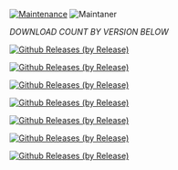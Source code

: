 [![Maintenance](https://img.shields.io/badge/Maintained%3F-yes-green.svg)](https://GitHub.com/Naereen/StrapDown.js/graphs/commit-activity)   ![Maintaner](https://img.shields.io/badge/maintainer-TheTablaster-blue)

*DOWNLOAD COUNT BY VERSION BELOW*

[![Github Releases (by Release)](https://img.shields.io/github/downloads/HyconOS-Releases/RMX1851/v4.5/total.svg)](https://GitHub.com/HyconOS-Releases/RMX1851/releases)

[![Github Releases (by Release)](https://img.shields.io/github/downloads/HyconOS-Releases/RMX1851/v4.0/total.svg)](https://GitHub.com/HyconOS-Releases/RMX1851/releases)

[![Github Releases (by Release)](https://img.shields.io/github/downloads/HyconOS-Releases/RMX1851/v3.5/total.svg)](https://GitHub.com/HyconOS-Releases/RMX1851/releases)

[![Github Releases (by Release)](https://img.shields.io/github/downloads/HyconOS-Releases/RMX1851/v3.0/total.svg)](https://GitHub.com/HyconOS-Releases/RMX1851/releases)


[![Github Releases (by Release)](https://img.shields.io/github/downloads/HyconOS-Releases/RMX1851/v2.5/total.svg)](https://GitHub.com/HyconOS-Releases/RMX1851/releases)


[![Github Releases (by Release)](https://img.shields.io/github/downloads/HyconOS-Releases/RMX1851/v2.0/total.svg)](https://GitHub.com/HyconOS-Releases/RMX1851/releases)


[![Github Releases (by Release)](https://img.shields.io/github/downloads/HyconOS-Releases/RMX1851/v1.5/total.svg)](https://GitHub.com/HyconOS-Releases/RMX1851/releases)



